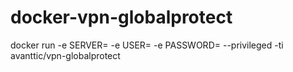 # docker-vpn-globalprotect
docker run -e SERVER=<server> -e USER=<user> -e PASSWORD=<password> --privileged -ti avanttic/vpn-globalprotect
